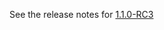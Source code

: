 See the release notes for [1.1.0-RC3](https://github.com/alexarchambault/scalacheck-shapeless/blob/master/notes/1.1.0-RC3.markdown)
